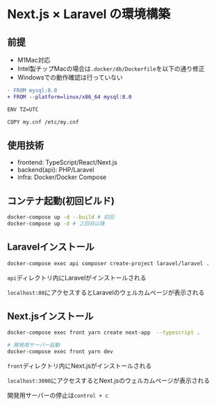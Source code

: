 # Next.js × Laravel の環境構築

## 前提

- M1Mac対応
- Intel製チップMacの場合は`.docker/db/Dockerfile`を以下の通り修正
- Windowsでの動作確認は行っていない

```diff
- FROM mysql:8.0
+ FROM --platform=linux/x86_64 mysql:8.0

ENV TZ=UTC

COPY my.cnf /etc/my.cnf
```

## 使用技術

- frontend: TypeScript/React/Next.js
- backend(api): PHP/Laravel
- infra: Docker/Docker Compose

## コンテナ起動(初回ビルド)

```sh
docker-compose up -d --build # 初回
docker-compose up -d # ２回目以降
```

## Laravelインストール

```sh
docker-compose exec api composer create-project laravel/laravel .
```

`api`ディレクトリ内にLaravelがインストールされる

`localhost:80`にアクセスするとLaravelのウェルカムページが表示される

## Next.jsインストール

```sh
docker-compose exec front yarn create next-app  --typescript .

# 開発用サーバー起動
docker-compose exec front yarn dev
```

`front`ディレクトリ内にNext.jsがインストールされる

`localhost:3000`にアクセスするとNext.jsのウェルカムページが表示される

開発用サーバーの停止は`control + c`
